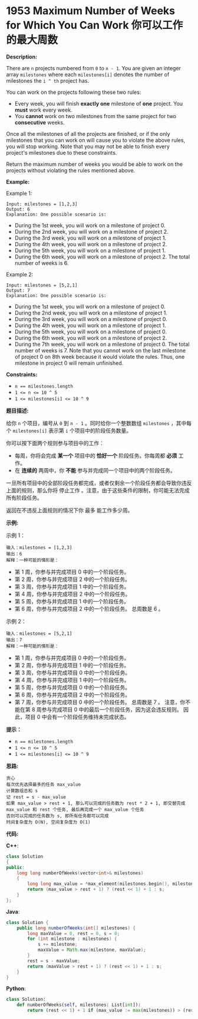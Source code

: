 # 1953 Maximum Number of Weeks for Which You Can Work 你可以工作的最大周数

__Description:__

There are `n` projects numbered from `0` to `n - 1`. You are given an integer array `milestones` where each `milestones[i]` denotes the number of milestones the `i ^ th` project has.

You can work on the projects following these two rules:

- Every week, you will finish __exactly one__ milestone of __one__ project. You __must__ work every week.
- You __cannot__ work on two milestones from the same project for two __consecutive__ weeks.

Once all the milestones of all the projects are finished, or if the only milestones that you can work on will cause you to violate the above rules, you will stop working. Note that you may not be able to finish every project's milestones due to these constraints.

Return the maximum number of weeks you would be able to work on the projects without violating the rules mentioned above.

__Example:__

Example 1:

```text
Input: milestones = [1,2,3]
Output: 6
Explanation: One possible scenario is:
```

- During the 1st week, you will work on a milestone of project 0.
- During the 2nd week, you will work on a milestone of project 2.
- During the 3rd week, you will work on a milestone of project 1.
- During the 4th week, you will work on a milestone of project 2.
- During the 5th week, you will work on a milestone of project 1.
- During the 6th week, you will work on a milestone of project 2.
The total number of weeks is 6.

Example 2:

```text
Input: milestones = [5,2,1]
Output: 7
Explanation: One possible scenario is:
```

- During the 1st week, you will work on a milestone of project 0.
- During the 2nd week, you will work on a milestone of project 1.
- During the 3rd week, you will work on a milestone of project 0.
- During the 4th week, you will work on a milestone of project 1.
- During the 5th week, you will work on a milestone of project 0.
- During the 6th week, you will work on a milestone of project 2.
- During the 7th week, you will work on a milestone of project 0.
The total number of weeks is 7.
Note that you cannot work on the last milestone of project 0 on 8th week because it would violate the rules.
Thus, one milestone in project 0 will remain unfinished.

__Constraints:__

- `n == milestones.length`
- `1 <= n <= 10 ^ 5`
- `1 <= milestones[i] <= 10 ^ 9`

__题目描述:__

给你 `n` 个项目，编号从 `0` 到 `n - 1` 。同时给你一个整数数组 `milestones` ，其中每个 `milestones[i]` 表示第 `i` 个项目中的阶段任务数量。

你可以按下面两个规则参与项目中的工作：

- 每周，你将会完成 __某一个__ 项目中的 __恰好一个__ 阶段任务。你每周都 __必须__ 工作。
- 在 __连续的__ 两周中，你 __不能__ 参与并完成同一个项目中的两个阶段任务。

一旦所有项目中的全部阶段任务都完成，或者仅剩余一个阶段任务都会导致你违反上面的规则，那么你将 停止工作 。注意，由于这些条件的限制，你可能无法完成所有阶段任务。

返回在不违反上面规则的情况下你 最多 能工作多少周。

__示例:__

示例 1：

```text
输入：milestones = [1,2,3]
输出：6
解释：一种可能的情形是：
```

- 第 1 周，你参与并完成项目 0 中的一个阶段任务。
- 第 2 周，你参与并完成项目 2 中的一个阶段任务。
- 第 3 周，你参与并完成项目 1 中的一个阶段任务。
- 第 4 周，你参与并完成项目 2 中的一个阶段任务。
- 第 5 周，你参与并完成项目 1 中的一个阶段任务。
- 第 6 周，你参与并完成项目 2 中的一个阶段任务。
总周数是 6 。

示例 2：

```text
输入：milestones = [5,2,1]
输出：7
解释：一种可能的情形是：
```

- 第 1 周，你参与并完成项目 0 中的一个阶段任务。
- 第 2 周，你参与并完成项目 1 中的一个阶段任务。
- 第 3 周，你参与并完成项目 0 中的一个阶段任务。
- 第 4 周，你参与并完成项目 1 中的一个阶段任务。
- 第 5 周，你参与并完成项目 0 中的一个阶段任务。
- 第 6 周，你参与并完成项目 2 中的一个阶段任务。
- 第 7 周，你参与并完成项目 0 中的一个阶段任务。
总周数是 7 。
注意，你不能在第 8 周参与完成项目 0 中的最后一个阶段任务，因为这会违反规则。
因此，项目 0 中会有一个阶段任务维持未完成状态。

__提示：__

- `n == milestones.length`
- `1 <= n <= 10 ^ 5`
- `1 <= milestones[i] <= 10 ^ 9`

__思路:__

```text
贪心
每次优先选择最多的任务 max_value
计算数组总和 s
记 rest = s - max_value
如果 max_value > rest + 1, 那么可以完成的任务数为 rest * 2 + 1, 即交替完成 max_value 和 rest 个任务, 最后再完成一个 max_value 个任务
否则可以完成的任务数为 s, 即所有任务都可以完成
时间复杂度为 O(N), 空间复杂度为 O(1)
```

__代码:__

__C++__:

```C++
class Solution 
{
public:
    long long numberOfWeeks(vector<int>& milestones) 
    {
        long long max_value = *max_element(milestones.begin(), milestones.end()), s = accumulate(milestones.begin(), milestones.end(), 0LL), rest = s - max_value;
        return (max_value > rest + 1) ? (rest << 1) + 1 : s;
    }
};
```

__Java__:

```Java
class Solution {
    public long numberOfWeeks(int[] milestones) {
        long maxValue = 0, rest = 0, s = 0;
        for (int milestone : milestones) {
            s += milestone;
            maxValue = Math.max(milestone, maxValue);
        }
        rest = s - maxValue;
        return (maxValue > rest + 1) ? (rest << 1) + 1 : s;
    }
}
```

__Python__:

```Python
class Solution:
    def numberOfWeeks(self, milestones: List[int]):
        return (rest << 1) + 1 if (max_value := max(milestones)) > (rest := sum(milestones) - max_value) + 1 else max_value + rest
```
